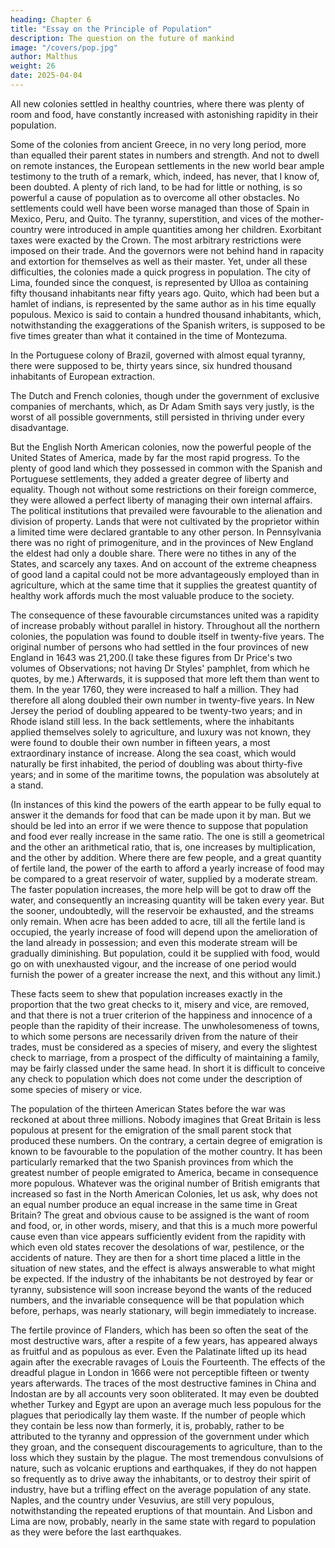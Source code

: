 ```yaml
---
heading: Chapter 6
title: "Essay on the Principle of Population"
description: The question on the future of mankind
image: "/covers/pop.jpg"
author: Malthus
weight: 26
date: 2025-04-04
---
```



<!-- New colonies—Reasons for their rapid increase—North American Colonies—Extraordinary instance of increase in the back settlements—Rapidity with which even old states recover the ravages of war, pestilence, famine, or the convulsions of nature. -->


All new colonies settled in healthy countries, where there was plenty of room and food, have constantly increased with astonishing rapidity in their population. 

Some of the colonies from ancient Greece, in no very long period, more than equalled their parent states in numbers and strength. And not to dwell on remote instances, the European settlements in the new world bear ample testimony to the truth of a remark, which, indeed, has never, that I know of, been doubted. A plenty of rich land, to be had for little or nothing, is so powerful a cause of population as to overcome all other obstacles. No settlements could well have been worse managed than those of Spain in Mexico, Peru, and Quito. The tyranny, superstition, and vices of the mother-country were introduced in ample quantities among her children. Exorbitant taxes were exacted by the Crown. The most arbitrary restrictions were imposed on their trade. And the governors were not behind hand in rapacity and extortion for themselves as well as their master. Yet, under all these difficulties, the colonies made a quick progress in population. The city of Lima, founded since the conquest, is represented by Ulloa as containing fifty thousand inhabitants near fifty years ago. Quito, which had been but a hamlet of indians, is represented by the same author as in his time equally populous. Mexico is said to contain a hundred thousand inhabitants, which, notwithstanding the exaggerations of the Spanish writers, is supposed to be five times greater than what it contained in the time of Montezuma.

In the Portuguese colony of Brazil, governed with almost equal tyranny, there were supposed to be, thirty years since, six hundred thousand inhabitants of European extraction.

The Dutch and French colonies, though under the government of exclusive companies of merchants, which, as Dr Adam Smith says very justly, is the worst of all possible governments, still persisted in thriving under every disadvantage.

But the English North American colonies, now the powerful people of the United States of America, made by far the most rapid progress. To the plenty of good land which they possessed in common with the Spanish and Portuguese settlements, they added a greater degree of liberty and equality. Though not without some restrictions on their foreign commerce, they were allowed a perfect liberty of managing their own internal affairs. The political institutions that prevailed were favourable to the alienation and division of property. Lands that were not cultivated by the proprietor within a limited time were declared grantable to any other person. In Pennsylvania there was no right of primogeniture, and in the provinces of New England the eldest had only a double share. There were no tithes in any of the States, and scarcely any taxes. And on account of the extreme cheapness of good land a capital could not be more advantageously employed than in agriculture, which at the same time that it supplies the greatest quantity of healthy work affords much the most valuable produce to the society.

The consequence of these favourable circumstances united was a rapidity of increase probably without parallel in history. Throughout all the northern colonies, the population was found to double itself in twenty-five years. The original number of persons who had settled in the four provinces of new England in 1643 was 21,200.(I take these figures from Dr Price's two volumes of Observations; not having Dr Styles' pamphlet, from which he quotes, by me.) Afterwards, it is supposed that more left them than went to them. In the year 1760, they were increased to half a million. They had therefore all along doubled their own number in twenty-five years. In New Jersey the period of doubling appeared to be twenty-two years; and in Rhode island still less. In the back settlements, where the inhabitants applied themselves solely to agriculture, and luxury was not known, they were found to double their own number in fifteen years, a most extraordinary instance of increase. Along the sea coast, which would naturally be first inhabited, the period of doubling was about thirty-five years; and in some of the maritime towns, the population was absolutely at a stand.

(In instances of this kind the powers of the earth appear to be fully equal to answer it the demands for food that can be made upon it by man. But we should be led into an error if we were thence to suppose that population and food ever really increase in the same ratio. The one is still a geometrical and the other an arithmetical ratio, that is, one increases by multiplication, and the other by addition. Where there are few people, and a great quantity of fertile land, the power of the earth to afford a yearly increase of food may be compared to a great reservoir of water, supplied by a moderate stream. The faster population increases, the more help will be got to draw off the water, and consequently an increasing quantity will be taken every year. But the sooner, undoubtedly, will the reservoir be exhausted, and the streams only remain. When acre has been added to acre, till all the fertile land is occupied, the yearly increase of food will depend upon the amelioration of the land already in possession; and even this moderate stream will be gradually diminishing. But population, could it be supplied with food, would go on with unexhausted vigour, and the increase of one period would furnish the power of a greater increase the next, and this without any limit.)

These facts seem to shew that population increases exactly in the proportion that the two great checks to it, misery and vice, are removed, and that there is not a truer criterion of the happiness and innocence of a people than the rapidity of their increase. The unwholesomeness of towns, to which some persons are necessarily driven from the nature of their trades, must be considered as a species of misery, and every the slightest check to marriage, from a prospect of the difficulty of maintaining a family, may be fairly classed under the same head. In short it is difficult to conceive any check to population which does not come under the description of some species of misery or vice.

The population of the thirteen American States before the war was reckoned at about three millions. Nobody imagines that Great Britain is less populous at present for the emigration of the small parent stock that produced these numbers. On the contrary, a certain degree of emigration is known to be favourable to the population of the mother country. It has been particularly remarked that the two Spanish provinces from which the greatest number of people emigrated to America, became in consequence more populous. Whatever was the original number of British emigrants that increased so fast in the North American Colonies, let us ask, why does not an equal number produce an equal increase in the same time in Great Britain? The great and obvious cause to be assigned is the want of room and food, or, in other words, misery, and that this is a much more powerful cause even than vice appears sufficiently evident from the rapidity with which even old states recover the desolations of war, pestilence, or the accidents of nature. They are then for a short time placed a little in the situation of new states, and the effect is always answerable to what might be expected. If the industry of the inhabitants be not destroyed by fear or tyranny, subsistence will soon increase beyond the wants of the reduced numbers, and the invariable consequence will be that population which before, perhaps, was nearly stationary, will begin immediately to increase.

The fertile province of Flanders, which has been so often the seat of the most destructive wars, after a respite of a few years, has appeared always as fruitful and as populous as ever. Even the Palatinate lifted up its head again after the execrable ravages of Louis the Fourteenth. The effects of the dreadful plague in London in 1666 were not perceptible fifteen or twenty years afterwards. The traces of the most destructive famines in China and Indostan are by all accounts very soon obliterated. It may even be doubted whether Turkey and Egypt are upon an average much less populous for the plagues that periodically lay them waste. If the number of people which they contain be less now than formerly, it is, probably, rather to be attributed to the tyranny and oppression of the government under which they groan, and the consequent discouragements to agriculture, than to the loss which they sustain by the plague. The most tremendous convulsions of nature, such as volcanic eruptions and earthquakes, if they do not happen so frequently as to drive away the inhabitants, or to destroy their spirit of industry, have but a trifling effect on the average population of any state. Naples, and the country under Vesuvius, are still very populous, notwithstanding the repeated eruptions of that mountain. And Lisbon and Lima are now, probably, nearly in the same state with regard to population as they were before the last earthquakes.

